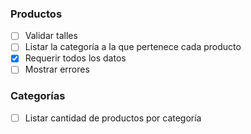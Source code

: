 ### Productos

- [ ] Validar talles
- [ ] Listar la categoría a la que pertenece cada producto
- [x] Requerir todos los datos
- [ ] Mostrar errores

### Categorías
- [ ] Listar cantidad de productos por categoría